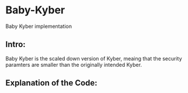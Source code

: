 # Baby-Kyber
Baby Kyber implementation

## Intro:
Baby Kyber is the scaled down version of Kyber, meaing that the security paramters are smaller than the originally intended Kyber.  

## Explanation of the Code:  


